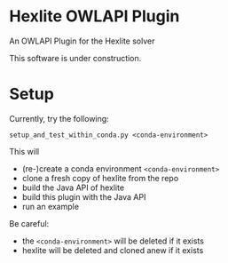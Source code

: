 # Hexlite OWLAPI Plugin

An OWLAPI Plugin for the Hexlite solver

This software is under construction.

# Setup

Currently, try the following:

    setup_and_test_within_conda.py <conda-environment>

This will 

* (re-)create a conda environment `<conda-environment>`
* clone a fresh copy of hexlite from the repo
* build the Java API of hexlite
* build this plugin with the Java API
* run an example

Be careful:
* the `<conda-environment>` will be deleted if it exists
* hexlite will be deleted and cloned anew if it exists